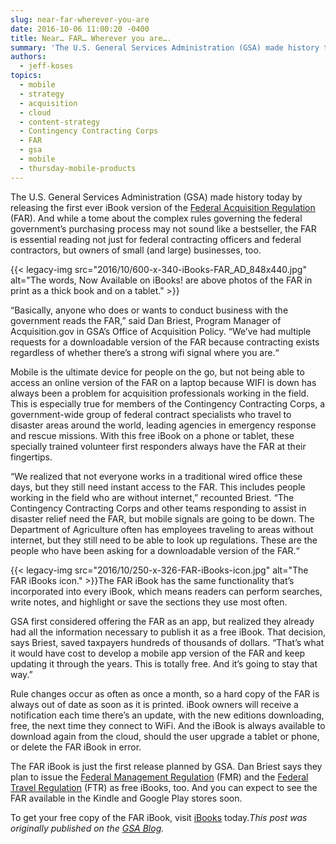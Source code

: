 ```yaml
---
slug: near-far-wherever-you-are
date: 2016-10-06 11:00:20 -0400
title: Near… FAR… Wherever you are….
summary: 'The U.S. General Services Administration (GSA) made history today by releasing the first ever iBook version of the Federal Acquisition Regulation (FAR). And while a tome about the complex rules governing the federal government’s purchasing process may not sound like a bestseller, the FAR is essential reading not just for federal contracting officers and federal'
authors:
  - jeff-koses
topics:
  - mobile
  - strategy
  - acquisition
  - cloud
  - content-strategy
  - Contingency Contracting Corps
  - FAR
  - gsa
  - mobile
  - thursday-mobile-products
---
```


The U.S. General Services Administration (GSA) made history today by releasing the first ever iBook version of the [Federal Acquisition Regulation](http://www.gsa.gov/portal/content/101126) (FAR). And while a tome about the complex rules governing the federal government’s purchasing process may not sound like a bestseller, the FAR is essential reading not just for federal contracting officers and federal contractors, but owners of small (and large) businesses, too.

{{< legacy-img src="2016/10/600-x-340-iBooks-FAR\_AD\_848x440.jpg" alt="The words, Now Available on iBooks! are above photos of the FAR in print as a thick book and on a tablet." >}}

“Basically, anyone who does or wants to conduct business with the government reads the FAR,” said Dan Briest, Program Manager of Acquisition.gov in GSA’s Office of Acquisition Policy. “We’ve had multiple requests for a downloadable version of the FAR because contracting exists regardless of whether there’s a strong wifi signal where you are.“

Mobile is the ultimate device for people on the go, but not being able to access an online version of the FAR on a laptop because WIFI is down has always been a problem for acquisition professionals working in the field. This is especially true for members of the Contingency Contracting Corps, a government-wide group of federal contract specialists who travel to disaster areas around the world, leading agencies in emergency response and rescue missions.  With this free iBook on a phone or tablet, these specially trained volunteer first responders always have the FAR at their fingertips.

“We realized that not everyone works in a traditional wired office these days, but they still need instant access to the FAR. This includes people working in the field who are without internet,” recounted Briest. “The Contingency Contracting Corps and other teams responding to assist in disaster relief need the FAR, but mobile signals are going to be down. The Department of Agriculture often has employees traveling to areas without internet, but they still need to be able to look up regulations.  These are the people who have been asking for a downloadable version of the FAR.“

{{< legacy-img src="2016/10/250-x-326-FAR-iBooks-icon.jpg" alt="The FAR iBooks icon." >}}The FAR iBook has the same functionality that’s incorporated into every iBook, which means readers can perform searches, write notes, and highlight or save the sections they use most often.

GSA first considered offering the FAR as an app, but realized they already had all the information necessary to publish it as a free iBook. That decision, says Briest, saved taxpayers hundreds of thousands of dollars. “That’s what it would have cost to develop a mobile app version of the FAR and keep updating it through the years. This is totally free. And it’s going to stay that way.”

Rule changes occur as often as once a month, so a hard copy of the FAR is always out of date as soon as it is printed. iBook owners will receive a notification each time there’s an update, with the new editions downloading, free, the next time they connect to WiFi. And the iBook is always available to download again from the cloud, should the user upgrade a tablet or phone, or delete the FAR iBook in error.

The FAR iBook is just the first release planned by GSA. Dan Briest says they plan to issue the [Federal Management Regulation](http://www.gsa.gov/portal/category/21221) (FMR) and the [Federal Travel Regulation](http://www.gsa.gov/portal/content/104790) (FTR) as free iBooks, too.  And you can expect to see the FAR available in the Kindle and Google Play stores soon.

To get your free copy of the FAR iBook, visit [iBooks](https://itunes.apple.com/us/book/federal-acquisition-regulation/id1157047050?ls=1&mt=11) today._This post was originally published on the [GSA Blog](http://www.gsa.gov/blog)._